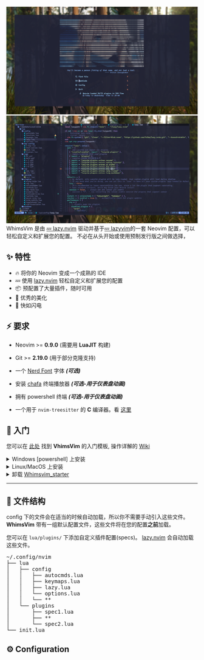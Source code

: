 ![image](https://github.com/xiaoCRQ/WhimsVim/blob/main/introduce/img/dashboard.png)
![image](https://github.com/xiaoCRQ/WhimsVim/blob/main/introduce/img/interface.png)
WhimsVim 是由 [💤 lazy.nvim](https://github.com/folke/lazy.nvim) 驱动并基于[💤 lazyvim](https://github.com/LazyVim/LazyVim)的一套 Neovim 配置，可以轻松自定义和扩展您的配置。
不必在从头开始或使用预制发行版之间做选择，

## ✨ 特性

- 🔥 将你的 Neovim 变成一个成熟的 IDE
- 💤 使用 [lazy.nvim](https://github.com/folke/lazy.nvim) 轻松自定义和扩展您的配置
- 📦 预配置了大量插件，随时可用
- 🧹 优秀的美化
- 🚀 快如闪电

## ⚡️ 要求

- Neovim >= **0.9.0** (需要用 **LuaJIT** 构建)
- Git >= **2.19.0** (用于部分克隆支持)
- 一个 [Nerd Font](https://www.nerdfonts.com/) 字体 **_(可选)_**
- 安装 [chafa](https://github.com/hpjansson/chafa) 终端播放器 **_(可选-用于仪表盘动画)_**
- 拥有 powershell 终端 **_(可选-用于仪表盘动画)_**

- 一个用于 `nvim-treesitter` 的 **C** 编译器。看 [这里](https://github.com/nvim-treesitter/nvim-treesitter#requirements)

## 🚀 入门

您可以在 [此处](https://github.com/xiaoCRQ/WhimsVim_starter) 找到 **VhimsVim** 的入门模板,
操作详解的 [Wiki](https://github.com/xiaoCRQ/WhimsVim/wiki)

<details ><summary > Windows [powershell] 上安装 </summary>

- 克隆

```sh
git clone https://github.com/xiaoCRQ/WhimsVim_starter $env:LOCALAPPDATA\nvim
```

- 删除 `.git` 文件夹，以便稍后将其添加到您自己的存储库

  ```sh
  Remove-Item $env:LOCALAPPDATA\nvim\.git -Recurse -Force
  ```

- 启动 Neovim!

  ```sh
  nvim
  ```

</details>

<details><summary > Linux/MacOS 上安装 </summary>

- 克隆

```sh
git clone https://github.com/LazyVim/starter ~/.config/nvim
```

- 删除 `.git` 文件夹，以便稍后将其添加到您自己的存储库

  ```sh
  rm -rf ~/.config/nvim/.git
  ```

- 启动 Neovim!

  ```sh
  nvim
  ```

</details>

<details><summary> 卸载 <a href="https://github.com/xiaoCRQ/WhimsVim_starter">Whimsvim_starter</a></summary>

- Windows[powershell]

```sh
  Remove-Item -Path "$env:LOCALAPPDATA\nvim" -Recurse -Force
  Remove-Item -Path "$env:LOCALAPPDATA\nvim-data" -Recurse -Force
```
</details>

---

## 📂 文件结构

config 下的文件会在适当的时候自动加载，所以你不需要手动引入这些文件。
**WhimsVim** 带有一组默认配置文件，这些文件将在您的配置**之前**加载。

您可以在 `lua/plugins/` 下添加自定义插件配置(specs)。
[lazy.nvim](https://github.com/folke/lazy.nvim) 会自动加载这些文件。

<pre>
~/.config/nvim
├── lua
│   ├── config
│   │   ├── autocmds.lua
│   │   ├── keymaps.lua
│   │   ├── lazy.lua
│   │   └── options.lua
│   │   └── **
│   └── plugins
│       ├── spec1.lua
│       ├── **
│       └── spec2.lua
└── init.lua
</pre>

## ⚙️ Configuration
